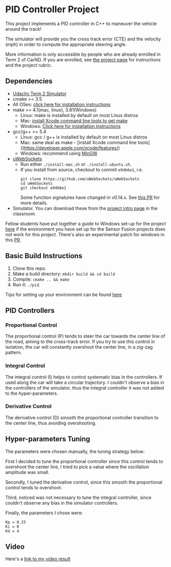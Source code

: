 # PID Controller Project

This project implements a PID controller in C++ to maneuver the vehicle around the track!

The simulator will provide you the cross track error (CTE) and the velocity (mph) in order to compute the appropriate steering angle.

More information is only accessible by people who are already enrolled in Term 2
of CarND. If you are enrolled, see [the project page](https://classroom.udacity.com/nanodegrees/nd013/parts/40f38239-66b6-46ec-ae68-03afd8a601c8/modules/f1820894-8322-4bb3-81aa-b26b3c6dcbaf/lessons/e8235395-22dd-4b87-88e0-d108c5e5bbf4/concepts/6a4d8d42-6a04-4aa6-b284-1697c0fd6562)
for instructions and the project rubric.

## Dependencies

* [Udacity Term 2 Simulator](https://github.com/udacity/self-driving-car-sim/releases)
* cmake >= 3.5
 * All OSes: [click here for installation instructions](https://cmake.org/install/)
* make >= 4.1(mac, linux), 3.81(Windows)
  * Linux: make is installed by default on most Linux distros
  * Mac: [install Xcode command line tools to get make](https://developer.apple.com/xcode/features/)
  * Windows: [Click here for installation instructions](http://gnuwin32.sourceforge.net/packages/make.htm)
* gcc/g++ >= 5.4
  * Linux: gcc / g++ is installed by default on most Linux distros
  * Mac: same deal as make - [install Xcode command line tools]((https://developer.apple.com/xcode/features/)
  * Windows: recommend using [MinGW](http://www.mingw.org/)
* [uWebSockets](https://github.com/uWebSockets/uWebSockets)
  * Run either `./install-mac.sh` or `./install-ubuntu.sh`.
  * If you install from source, checkout to commit `e94b6e1`, i.e.
    ```
    git clone https://github.com/uWebSockets/uWebSockets 
    cd uWebSockets
    git checkout e94b6e1
    ```
    Some function signatures have changed in v0.14.x. See [this PR](https://github.com/udacity/CarND-MPC-Project/pull/3) for more details.
* Simulator. You can download these from the [project intro page](https://github.com/udacity/self-driving-car-sim/releases) in the classroom.

Fellow students have put together a guide to Windows set-up for the project [here](https://s3-us-west-1.amazonaws.com/udacity-selfdrivingcar/files/Kidnapped_Vehicle_Windows_Setup.pdf) if the environment you have set up for the Sensor Fusion projects does not work for this project. There's also an experimental patch for windows in this [PR](https://github.com/udacity/CarND-PID-Control-Project/pull/3).

## Basic Build Instructions

1. Clone this repo.
2. Make a build directory: `mkdir build && cd build`
3. Compile: `cmake .. && make`
4. Run it: `./pid`. 

Tips for setting up your environment can be found [here](https://classroom.udacity.com/nanodegrees/nd013/parts/40f38239-66b6-46ec-ae68-03afd8a601c8/modules/0949fca6-b379-42af-a919-ee50aa304e6a/lessons/f758c44c-5e40-4e01-93b5-1a82aa4e044f/concepts/23d376c7-0195-4276-bdf0-e02f1f3c665d)

## PID Controllers

### Proportional Control

The proportional control (P) tends to steer the car towards the center
line of the road, aiming to the cross-track error. If you try to use this control in isolation,
the car will constantly overshoot the center line, in a zig-zag pattern.

### Integral Control

The integral control (I) helps to control systematic bias in the controllers. If used along
the car will take a circular trajectory. I couldn't observe a bias in the controllers of the simulator, thus the integral controller it was not added to the hyper-parameters.

### Derivative Control

The derivative control (D) smooth the proportional controller transition to the center line, thus avoiding overshooting.

## Hyper-parameters Tuning

The parameters were chosen manually, the tuning strategy below:

First I decided to tune the proportional controller since this control tends to
overshoot the center line, I tried to pick a value where the oscillation amplitude was small.

Secondly, I tuned the derivative control, since this smooth the proportional control tends to overshoot.

Third, noticed was not necessary to tune the integral controller, since couldn't observe any bias in the simulator controllers.

Finally, the parameters I chose were:

```
Kp = 0.25
Ki = 0
Kd = 4
```

## Video

Here's a [link to my video result](https://youtu.be/tx41RiPp9Js)